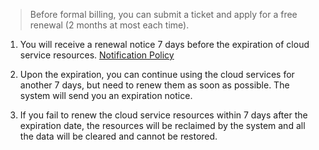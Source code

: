 >Before formal billing, you can submit a ticket and apply for a free renewal (2 months at most each time).

1. You will receive a renewal notice 7 days before the expiration of cloud service resources. [Notification Policy](https://cloud.tencent.com/doc/product/285/4108)

2. Upon the expiration, you can continue using the cloud services for another 7 days, but need to renew them as soon as possible. The system will send you an expiration notice.

3. If you fail to renew the cloud service resources within 7 days after the expiration date, the resources will be reclaimed by the system and all the data will be cleared and cannot be restored.

